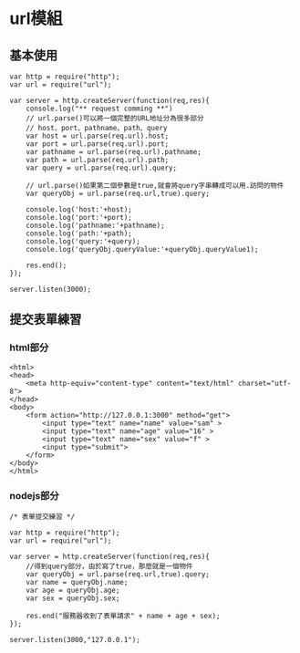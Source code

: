 # url模組

## 基本使用
    var http = require("http");
    var url = require("url");

    var server = http.createServer(function(req,res){
        console.log("** request comming **")
        // url.parse()可以將一個完整的URL地址分為很多部分
        // host、port、pathname、path、query
        var host = url.parse(req.url).host;
        var port = url.parse(req.url).port;
        var pathname = url.parse(req.url).pathname;
        var path = url.parse(req.url).path;
        var query = url.parse(req.url).query;
        
        // url.parse()如果第二個參數是true,就會將query字串轉成可以用.訪問的物件
        var queryObj = url.parse(req.url,true).query;

        console.log('host:'+host);
        console.log('port:'+port);
        console.log('pathname:'+pathname);
        console.log('path:'+path);
        console.log('query:'+query);
        console.log('queryObj.queryValue:'+queryObj.queryValue1);

        res.end();
    });

    server.listen(3000);

## 提交表單練習

### html部分
    <html>
    <head>
        <meta http-equiv="content-type" content="text/html" charset="utf-8">
    </head>
    <body>
        <form action="http://127.0.0.1:3000" method="get">
            <input type="text" name="name" value="sam" >
            <input type="text" name="age" value="16" >
            <input type="text" name="sex" value="f" >
            <input type="submit">
        </form>
    </body>
    </html>

### nodejs部分
    /* 表單提交練習 */

    var http = require("http");
    var url = require("url");

    var server = http.createServer(function(req,res){
        //得到query部分，由於寫了true，那麼就是一個物件
        var queryObj = url.parse(req.url,true).query;
        var name = queryObj.name;
        var age = queryObj.age;
        var sex = queryObj.sex;
        
        res.end("服務器收到了表單請求" + name + age + sex);
    });

    server.listen(3000,"127.0.0.1");




